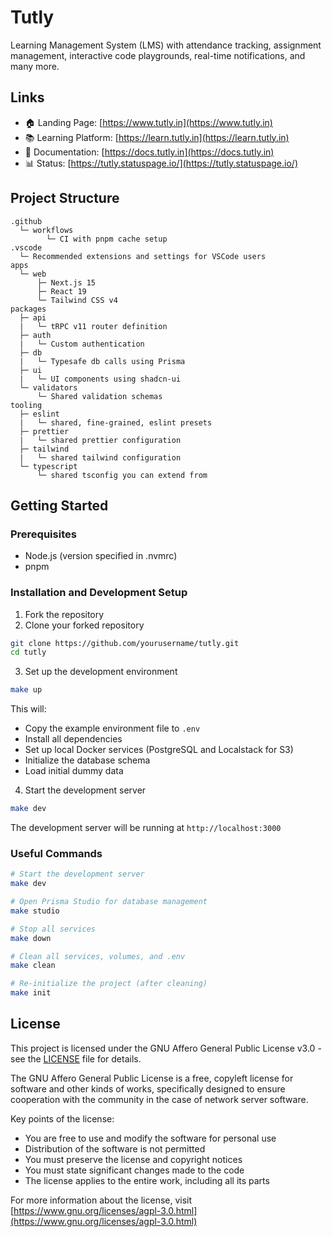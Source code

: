 # Tutly

Learning Management System (LMS) with attendance tracking, assignment management, interactive code playgrounds, real-time notifications, and many more.

## Links

- 🏠 Landing Page: [https://www.tutly.in](https://www.tutly.in)
- 📚 Learning Platform: [https://learn.tutly.in](https://learn.tutly.in)
- 📄 Documentation: [https://docs.tutly.in](https://docs.tutly.in)
- 📊 Status: [https://tutly.statuspage.io/](https://tutly.statuspage.io/)

## Project Structure

```text
.github
  └─ workflows
        └─ CI with pnpm cache setup
.vscode
  └─ Recommended extensions and settings for VSCode users
apps
  └─ web
      ├─ Next.js 15
      ├─ React 19
      └─ Tailwind CSS v4
packages
  ├─ api
  |   └─ tRPC v11 router definition
  ├─ auth
  |   └─ Custom authentication
  ├─ db
  |   └─ Typesafe db calls using Prisma
  ├─ ui
  |   └─ UI components using shadcn-ui
  └─ validators
      └─ Shared validation schemas
tooling
  ├─ eslint
  |   └─ shared, fine-grained, eslint presets
  ├─ prettier
  |   └─ shared prettier configuration
  ├─ tailwind
  |   └─ shared tailwind configuration
  └─ typescript
      └─ shared tsconfig you can extend from
```

## Getting Started

### Prerequisites

- Node.js (version specified in .nvmrc)
- pnpm

### Installation and Development Setup

1. Fork the repository
2. Clone your forked repository

```bash
git clone https://github.com/yourusername/tutly.git
cd tutly
```

3. Set up the development environment

```bash
make up
```

This will:

- Copy the example environment file to `.env`
- Install all dependencies
- Set up local Docker services (PostgreSQL and Localstack for S3)
- Initialize the database schema
- Load initial dummy data

4. Start the development server

```bash
make dev
```

The development server will be running at `http://localhost:3000`

### Useful Commands

```bash
# Start the development server
make dev

# Open Prisma Studio for database management
make studio

# Stop all services
make down

# Clean all services, volumes, and .env
make clean

# Re-initialize the project (after cleaning)
make init
```

## License

This project is licensed under the GNU Affero General Public License v3.0 - see the [LICENSE](LICENSE) file for details.

The GNU Affero General Public License is a free, copyleft license for software and other kinds of works, specifically designed to ensure cooperation with the community in the case of network server software.

Key points of the license:

- You are free to use and modify the software for personal use
- Distribution of the software is not permitted
- You must preserve the license and copyright notices
- You must state significant changes made to the code
- The license applies to the entire work, including all its parts

For more information about the license, visit [https://www.gnu.org/licenses/agpl-3.0.html](https://www.gnu.org/licenses/agpl-3.0.html)
